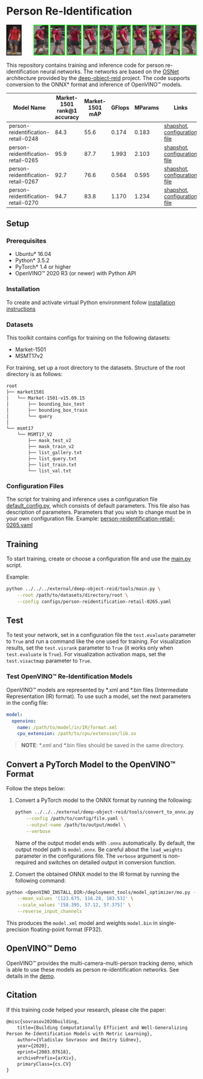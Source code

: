 # Person Re-Identification

![](./person-reid.jpg)

This repository contains training and inference code for person re-identification
neural networks. The networks are based on the [OSNet](https://arxiv.org/abs/1905.00953)
architecture provided by the [deep-object-reid](https://github.com/opencv/deep-object-reid.git)
project. The code supports conversion to the ONNX\* format and inference of OpenVINO™ models.


| Model Name | Market-1501 rank@1 accuracy | Market-1501 mAP | GFlops | MParams | Links |
| --- | --- | --- | --- | --- | --- |
| person-reidentification-retail-0248 | 84.3 | 55.6 | 0.174 | 0.183 | [shapshot](https://download.01.org/opencv/openvino_training_extensions/models/person_reidentification/person-reidentification-retail-0248.pt), [configuration file](configs/person-reidentification-retail-0248.yaml) |
| person-reidentification-retail-0265 | 95.9 | 87.7 | 1.993 | 2.103 | [shapshot](https://download.01.org/opencv/openvino_training_extensions/models/person_reidentification/person-reidentification-retail-0265.pt), [configuration file](configs/person-reidentification-retail-0265.yaml) |
| person-reidentification-retail-0267 | 92.7 | 76.6 | 0.564 | 0.595 | [shapshot](https://download.01.org/opencv/openvino_training_extensions/models/person_reidentification/person-reidentification-retail-0267.pt), [configuration file](configs/person-reidentification-retail-0267.yaml) |
| person-reidentification-retail-0270 | 94.7 | 83.8 | 1.170 | 1.234 | [shapshot](https://download.01.org/opencv/openvino_training_extensions/models/person_reidentification/person-reidentification-retail-0270.pt), [configuration file](configs/person-reidentification-retail-0270.yaml) |


## Setup

### Prerequisites

* Ubuntu\* 16.04
* Python\* 3.5.2
* PyTorch\* 1.4 or higher
* OpenVINO™ 2020 R3 (or newer) with Python API

### Installation

To create and activate virtual Python environment follow [installation instructions](../README.md)

### Datasets

This toolkit contains configs for training on the following datasets:

* Market-1501
* MSMT17v2

For training, set up a root directory to the datasets.
Structure of the root directory is as follows:

```
root
├── market1501
│   └── Market-1501-v15.09.15
│       ├── bounding_box_test
│       ├── bounding_box_train
│       └── query
│
└── msmt17
    └── MSMT17_V2
        ├── mask_test_v2
        ├── mask_train_v2
        ├── list_gallery.txt
        ├── list_query.txt
        ├── list_train.txt
        └── list_val.txt
```

### Configuration Files

The script for training and inference uses a configuration file
[default_config.py](https://github.com/openvinotoolkit/deep-object-reid/tree/ote/scripts/default_config.py), which consists of default parameters.
This file also has description of parameters.
Parameters that you wish to change must be in your own configuration file.
Example: [person-reidentification-retail-0265.yaml](configs/person-reidentification-retail-0265.yaml)

## Training

To start training, create or choose a configuration file and use the [main.py](https://github.com/openvinotoolkit/deep-object-reid/tree/ote/tools/main.py) script.

Example:

```bash
python ../../../external/deep-object-reid/tools/main.py \
    --root /path/to/datasets/directory/root \
    --config configs/person-reidentification-retail-0265.yaml
```

## Test
To test your network, set in a configuration file the `test.evaluate` parameter to `True`
and run a command like the one used for training.
For visualization results, set the `test.visrank` parameter to `True` (it works only when
`test.evaluate` is `True`).
For visualization activation maps, set the `test.visactmap` parameter to `True`.


### Test OpenVINO™ Re-Identification Models

OpenVINO™ models are represented by \*.xml and \*.bin files (Intermediate Representation (IR) format).
To use such a model, set the next parameters in the config file:

```yaml
model:
  openvino:
    name: /path/to/model/in/IR/format.xml
    cpu_extension: /path/to/cpu/extension/lib.so
```

> **NOTE**: \*.xml and \*.bin files should be saved in the same directory.


## Convert a PyTorch Model to the OpenVINO™ Format

Follow the steps below:

1. Convert a PyTorch model to the ONNX format by running the following:

    ```bash
    python ../../../external/deep-object-reid/tools/convert_to_onnx.py \
        --config /path/to/config/file.yaml \
        --output-name /path/to/output/model \
        --verbose
    ```

    Name of the output model ends with `.onnx` automatically.
    By default, the output model path is `model.onnx`. Be careful about the `load_weights` parameter
     in the configurations file. The `verbose` argument is non-required and
    switches on detailed output in conversion function.

2. Convert the obtained ONNX model to the IR format by running the following command:

```bash
python <OpenVINO_INSTALL_DIR>/deployment_tools/model_optimizer/mo.py --input_model model.onnx  \
    --mean_values '[123.675, 116.28, 103.53]' \
    --scale_values '[58.395, 57.12, 57.375]' \
    --reverse_input_channels
```

This produces the `model.xml` model and weights `model.bin` in single-precision floating-point format (FP32).

## OpenVINO™ Demo

OpenVINO™ provides the multi-camera-multi-person tracking demo, which is able to use these models as person re-identification networks. See details in the [demo](https://github.com/opencv/open_model_zoo/tree/develop/demos/python_demos/multi_camera_multi_target_tracking).

## Citation
If this training code helped your research, please cite the paper:

```
@misc{sovrasov2020building,
    title={Building Computationally Efficient and Well-Generalizing Person Re-Identification Models with Metric Learning},
    author={Vladislav Sovrasov and Dmitry Sidnev},
    year={2020},
    eprint={2003.07618},
    archivePrefix={arXiv},
    primaryClass={cs.CV}
}
```
